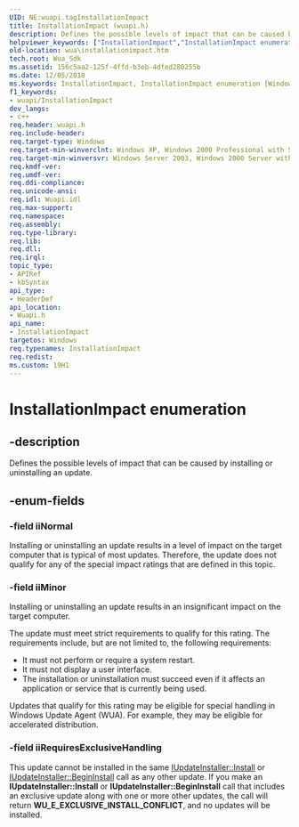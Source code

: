 ```yaml
---
UID: NE:wuapi.tagInstallationImpact
title: InstallationImpact (wuapi.h)
description: Defines the possible levels of impact that can be caused by installing or uninstalling an update.
helpviewer_keywords: ["InstallationImpact","InstallationImpact enumeration [Windows Update Agent]","iiMinor","iiNormal","iiRequiresExclusiveHandling","wua.installationimpact","wuapi/InstallationImpact","wuapi/iiMinor","wuapi/iiNormal","wuapi/iiRequiresExclusiveHandling"]
old-location: wua\installationimpact.htm
tech.root: Wua_Sdk
ms.assetid: 156c5aa2-125f-4ffd-b3eb-4dfed280255b
ms.date: 12/05/2018
ms.keywords: InstallationImpact, InstallationImpact enumeration [Windows Update Agent], iiMinor, iiNormal, iiRequiresExclusiveHandling, wua.installationimpact, wuapi/InstallationImpact, wuapi/iiMinor, wuapi/iiNormal, wuapi/iiRequiresExclusiveHandling
f1_keywords:
- wuapi/InstallationImpact
dev_langs:
- c++
req.header: wuapi.h
req.include-header: 
req.target-type: Windows
req.target-min-winverclnt: Windows XP, Windows 2000 Professional with SP3 [desktop apps only]
req.target-min-winversvr: Windows Server 2003, Windows 2000 Server with SP3 [desktop apps only]
req.kmdf-ver: 
req.umdf-ver: 
req.ddi-compliance: 
req.unicode-ansi: 
req.idl: Wuapi.idl
req.max-support: 
req.namespace: 
req.assembly: 
req.type-library: 
req.lib: 
req.dll: 
req.irql: 
topic_type:
- APIRef
- kbSyntax
api_type:
- HeaderDef
api_location:
- Wuapi.h
api_name:
- InstallationImpact
targetos: Windows
req.typenames: InstallationImpact
req.redist: 
ms.custom: 19H1
---
```


# InstallationImpact enumeration


## -description


Defines the possible levels of impact that can be caused by installing or uninstalling an update.


## -enum-fields




### -field iiNormal

Installing or uninstalling an update results in a level of impact on the target computer that is typical of most updates. Therefore, the update does not qualify for any of the special impact ratings that are defined in this topic.


### -field iiMinor

Installing or uninstalling an update results in an insignificant impact on the target computer.

The update must meet strict requirements to qualify for this rating. The requirements include, but are not limited to, the following requirements:

<ul>
<li>It must not perform or require a system restart.</li>
<li>It must not display a user interface.</li>
<li>The installation or uninstallation must succeed even if it affects an application or service that is currently being used.</li>
</ul>
 Updates that qualify for this rating may be eligible for special handling in Windows Update Agent (WUA). For example, they may be eligible for accelerated distribution.


### -field iiRequiresExclusiveHandling

This update cannot be installed in the same <a href="https://docs.microsoft.com/windows/desktop/api/wuapi/nf-wuapi-iupdateinstaller-install">IUpdateInstaller::Install</a> or <a href="https://docs.microsoft.com/windows/desktop/api/wuapi/nf-wuapi-iupdateinstaller-begininstall">IUpdateInstaller::BeginInstall</a> call as any other update.  If you make an <b>IUpdateInstaller::Install</b> or <b>IUpdateInstaller::BeginInstall</b> call that includes an exclusive update along with one or more other updates, the call will return <b>WU_E_EXCLUSIVE_INSTALL_CONFLICT</b>, and no updates will be installed.

